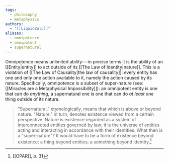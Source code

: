 ```yaml
---
tags:
  - philosophy
  - metaphysics
authors:
  - "[[LiquidZulu]]"
aliases:
  - omnipotence
  - omnipotent
  - supernatural
---
```


Omnipotence means unlimited ability---in precise terms it is the ability of an [[Entity|entity]] to act outside of its [[The Law of Identity|nature]]. This is a violation of [[The Law of Causality|the law of causality]]: every entity has one and only one action available to it, namely the action caused by its nature. Specifically, omnipotence is a subset of super-nature (see: [[Miracles are a Metaphysical Impossibility]]): an omnipotent entity is one that can do *anything*, a supernatural one is one that can do *at least one* thing outside of its nature.

>"Supernatural," etymologically, means that which is above or beyond nature. "Nature," in turn, denotes existence viewed from a certain perspective. Nature is existence regarded as a system of interconnected entities governed by law; it is the universe of entities acting and interacting in accordance with their identities. What then is a "super-nature"? It would have to be a form of existence beyond existence; a thing beyond entities; a something beyond identity.[^1]

[^1]: [[OPAR]], p. 31